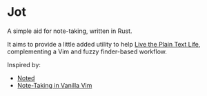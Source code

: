 # Jot

A simple aid for note-taking, written in Rust.

It aims to provide a little added utility to help [Live the Plain Text Life](http://www.markwk.com/plain-text-life.html), complementing a Vim and fuzzy finder-based workflow.

Inspired by:
- [Noted](https://github.com/scottashipp/noted)
- [Note-Taking in Vanilla Vim](https://www.edwinwenink.xyz/posts/42-vim_notetaking/)

